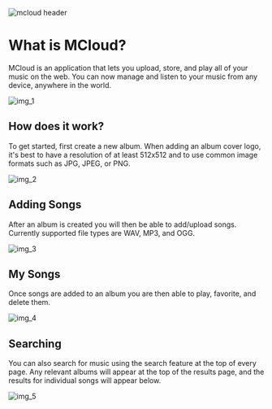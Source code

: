 ![mcloud header](https://cloud.githubusercontent.com/assets/21333475/20050338/6e09b54c-a4d1-11e6-954c-23d740d93be6.jpg)

# What is MCloud?

MCloud is an application that lets you upload, store, and play all of your music on the web. You can now manage and listen to your music from any device, anywhere in the world. 

![img_1](https://cloud.githubusercontent.com/assets/21333475/20050833/38050142-a4d4-11e6-8e95-97d76bee745e.png)

## How does it work?

To get started, first create a new album. When adding an album cover logo, it's best to have a resolution of at least 512x512 and to use common image formats such as JPG, JPEG, or PNG.

![img_2](https://cloud.githubusercontent.com/assets/21333475/20089037/d45e2b6e-a58c-11e6-83e3-64307d105dd6.png)

## Adding Songs

After an album is created you will then be able to add/upload songs. Currently supported file types are WAV, MP3, and OGG.

![img_3](https://cloud.githubusercontent.com/assets/21333475/20089231/0b348790-a58e-11e6-8e9a-2aa925aa0210.png)

## My Songs

Once songs are added to an album you are then able to play, favorite, and delete them.

![img_4](https://cloud.githubusercontent.com/assets/21333475/20090662/35753be0-a597-11e6-9bb2-a5a66903e5af.png)

## Searching

You can also search for music using the search feature at the top of every page. Any relevant albums will appear at the top of the results page, and the results for individual songs will appear below. 

![img_5](https://cloud.githubusercontent.com/assets/21333475/20090850/4b907cb8-a598-11e6-89e1-bf630428f789.png)
